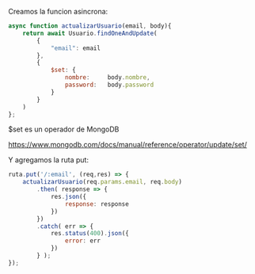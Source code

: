 Creamos la funcion asincrona:

```js
async function actualizarUsuario(email, body){
    return await Usuario.findOneAndUpdate(
        {
            "email": email
        },
        {
            $set: {
                nombre:     body.nombre,
                password:   body.password
            }
        }
    )
};
```

$set es un operador de MongoDB

https://www.mongodb.com/docs/manual/reference/operator/update/set/

Y agregamos la ruta put:

```js
ruta.put('/:email', (req,res) => {
    actualizarUsuario(req.params.email, req.body)
        .then( response => {
            res.json({
                response: response
            })
        })
        .catch( err => {
            res.status(400).json({
                error: err
            })
        } );
});
```

